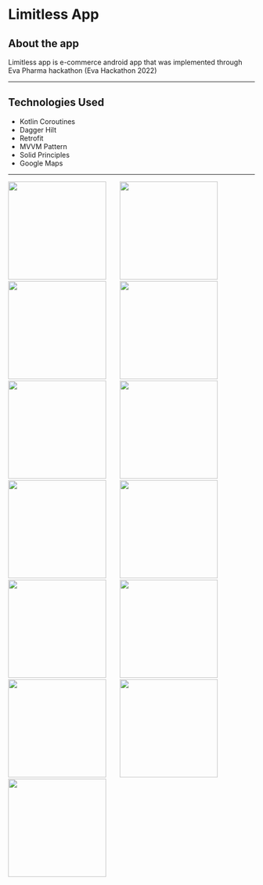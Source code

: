 # Limitless App

## About the app
  Limitless app is e-commerce android app that was implemented through Eva Pharma hackathon (Eva Hackathon 2022)
***

## Technologies Used
  * Kotlin Coroutines
  * Dagger Hilt
  * Retrofit
  * MVVM Pattern
  * Solid Principles
  * Google Maps
***

<p float="left">
  <img src="https://github.com/MinaAashraf/EvaPharma_Limitless_App/assets/48159614/6617bbe9-e31b-4279-a793-12c9ff4bb460" width="200" />
  &nbsp;&nbsp;&nbsp;&nbsp;&nbsp;
  <img src="https://github.com/MinaAashraf/EvaPharma_Limitless_App/assets/48159614/7a737973-e523-400a-afa5-635ff83ebdc5" width="200" />
   &nbsp;&nbsp;&nbsp;&nbsp;&nbsp;
  <img src="https://github.com/MinaAashraf/EvaPharma_Limitless_App/assets/48159614/7a737973-e523-400a-afa5-635ff83ebdc5" width="200" />
   &nbsp;&nbsp;&nbsp;&nbsp;&nbsp;
  <img src="https://github.com/MinaAashraf/EvaPharma_Limitless_App/assets/48159614/2b799e11-3eb4-498a-a918-8be3556ae373" width="200" />
   &nbsp;&nbsp;&nbsp;&nbsp;&nbsp;
  <img src="https://github.com/MinaAashraf/EvaPharma_Limitless_App/assets/48159614/6153d5ad-793c-4073-a9e4-2d258d451d97" width="200" />
   &nbsp;&nbsp;&nbsp;&nbsp;&nbsp;
  <img src="https://github.com/MinaAashraf/EvaPharma_Limitless_App/assets/48159614/94166260-a90f-4160-8d6a-78eb6c019e54" width="200" />
   &nbsp;&nbsp;&nbsp;&nbsp;&nbsp;
  <img src="https://github.com/MinaAashraf/EvaPharma_Limitless_App/assets/48159614/f81cbcb9-0c78-4fec-8a2e-1ad57bfb625c" width="200" />
  &nbsp;&nbsp;&nbsp;&nbsp;&nbsp;
   <img src="https://github.com/MinaAashraf/EvaPharma_Limitless_App/assets/48159614/8af642a6-9bfc-4c0d-a8a7-a7c83bcc8bec" width="200" />
  &nbsp;&nbsp;&nbsp;&nbsp;&nbsp;
  <img src="https://github.com/MinaAashraf/EvaPharma_Limitless_App/assets/48159614/8ebc3067-56ca-4b7b-a861-3abed8184818" width="200" />
   &nbsp;&nbsp;&nbsp;&nbsp;&nbsp;
  <img src="https://github.com/MinaAashraf/EvaPharma_Limitless_App/assets/48159614/5a22e4b4-b480-481a-be75-fc94463b403a" width="200" />
   &nbsp;&nbsp;&nbsp;&nbsp;&nbsp;
  <img src="https://github.com/MinaAashraf/EvaPharma_Limitless_App/assets/48159614/4e5edf23-670e-40f6-ae25-6ee670478f4a" width="200" />
   &nbsp;&nbsp;&nbsp;&nbsp;&nbsp;
  <img src="https://github.com/MinaAashraf/EvaPharma_Limitless_App/assets/48159614/3174f751-7802-4609-bb4e-d026ef128f79" width="200" />
  &nbsp;&nbsp;&nbsp;&nbsp;&nbsp;
  <img src="https://github.com/MinaAashraf/EvaPharma_Limitless_App/assets/48159614/56dd75df-1c57-43e2-b51f-ab0affb742e2" width="200" />
</p>















